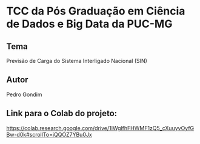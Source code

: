 # TCC da Pós Graduação em Ciência de Dados e Big Data da PUC-MG

## Tema
Previsão de Carga do Sistema Interligado Nacional (SIN)

## Autor
Pedro Gondim

## Link para o Colab do projeto:
https://colab.research.google.com/drive/1IWglfhFHWMF1zQ5_cXuuyvOyfGBw-d0k#scrollTo=iQQOZ7YBu0Jx
